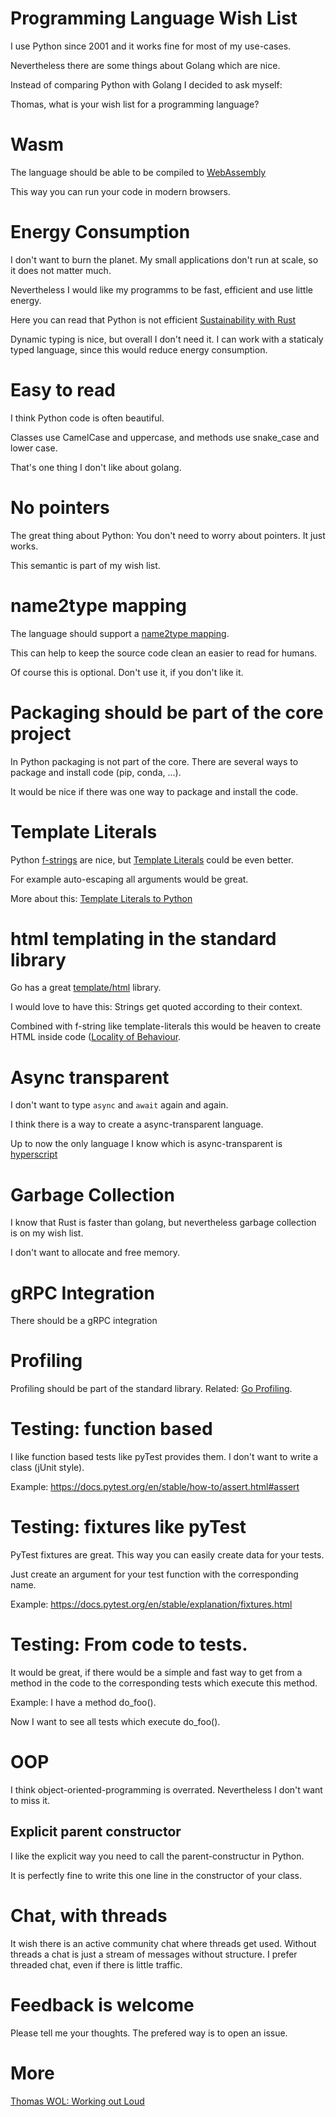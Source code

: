 # Programming Language Wish List

I use Python since 2001 and it works fine for most of my use-cases.

Nevertheless there are some things about Golang which are nice.

Instead of comparing Python with Golang I decided to ask myself:

Thomas, what is your wish list for a programming language?

# Wasm

The language should be able to be compiled to [WebAssembly](https://webassembly.org/)

This way you can run your code in modern browsers.


# Energy Consumption

I don't want to burn the planet. My small applications don't run at scale, so it does
not matter much.

Nevertheless I would like my programms to be fast, efficient and use little energy.

Here you can read that Python is not efficient [Sustainability with Rust](https://aws.amazon.com/de/blogs/opensource/sustainability-with-rust/)

Dynamic typing is nice, but overall I don't need it. I can work with a staticaly typed language,
since this would reduce energy consumption.

# Easy to read

I think Python code is often beautiful. 

Classes use CamelCase and uppercase, and methods use snake_case and lower case.

That's one thing I don't like about golang. 

# No pointers

The great thing about Python: You don't need to worry about pointers. It just works.

This semantic is part of my wish list.

# name2type mapping

The language should support a [name2type mapping](https://github.com/guettli/python-name2type-mapping).

This can help to keep the source code clean an easier to read for humans.

Of course this is optional. Don't use it, if you don't like it.

# Packaging should be part of the core project

In Python packaging is not part of the core. There are several ways to package and install
code (pip, conda, ...).

It would be nice if there was one way to package and install the code.

# Template Literals

Python [f-strings](https://docs.python.org/3/tutorial/inputoutput.html#formatted-string-literals) are nice,
but [Template Literals](https://developer.mozilla.org/en-US/docs/Web/JavaScript/Reference/Template_literals) could
be even better.

For example auto-escaping all arguments would be great.

More about this: [Template Literals to Python](https://github.com/guettli/peps/blob/master/pep-9999.rst)

# html templating in the standard library

Go has a great [template/html](https://pkg.go.dev/html/template) library.

I would love to have this: Strings get quoted according to their context.

Combined with f-string like template-literals this would be heaven to
create HTML inside code ([Locality of Behaviour](https://htmx.org/essays/locality-of-behaviour/).

# Async transparent

I don't want to type `async` and `await` again and again.

I think there is a way to create a async-transparent language.

Up to now the only language I know which is async-transparent is [hyperscript](https://hyperscript.org/)

# Garbage Collection

I know that Rust is faster than golang, but nevertheless garbage collection is on my wish list.

I don't want to allocate and free memory.

# gRPC Integration

There should be a gRPC integration

# Profiling 

Profiling should be part of the standard library. Related: [Go Profiling](https://go.dev/doc/diagnostics).

# Testing: function based

I like function based tests like pyTest provides them. I don't want to write a class (jUnit style).

Example: https://docs.pytest.org/en/stable/how-to/assert.html#assert

# Testing: fixtures like pyTest

PyTest fixtures are great. This way you can easily create data for your tests.

Just create an argument for your test function with the corresponding name.

Example: https://docs.pytest.org/en/stable/explanation/fixtures.html

# Testing: From code to tests.

It would be great, if there would be a simple and fast way to get from a method in the code
to the corresponding tests which execute this method.

Example: I have a method do_foo().

Now I want to see all tests which execute do_foo().

# OOP

I think object-oriented-programming is overrated. Nevertheless I don't want to miss it.

## Explicit parent constructor

I like the explicit way you need to call the parent-constructur in Python.

It is perfectly fine to write this one line in the constructor of your class.

# Chat, with threads

It wish there is an active community chat where threads get used. Without threads
a chat is just a stream of messages without structure. I prefer threaded chat, even
if there is little traffic.


# Feedback is welcome

Please tell me your thoughts. The prefered way is to open an issue.


# More

[Thomas WOL: Working out Loud](https://github.com/guettli/wol)


